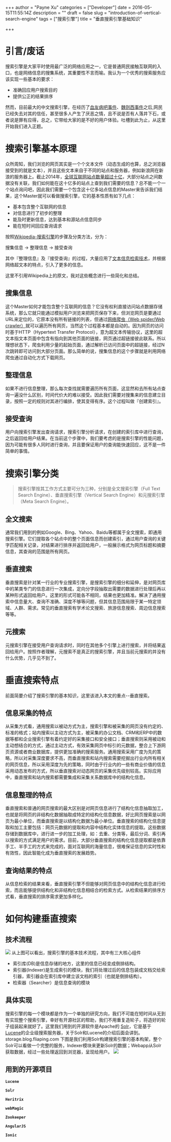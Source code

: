 +++
author = "Payne Xu"
categories = ["Developer"]
date = 2016-05-15T11:55:14Z
description = ""
draft = false
slug = "introduction-of-vertical-search-engine"
tags = ["搜索引擎"]
title = "垂直搜索引擎基础知识"

+++



# 引言/废话
搜索引擎是大家平时使用最广泛的网络应用之一，它是普通网民接触互联网的入口，也是网络信息的搜集系统，其重要性不言而喻。我认为一个优秀的搜索服务应该实现一些基本的要求：

* 准确回应用户搜索目的
* 提供公正的结果排序

然而，目前最大的中文搜索引擎，在经历了[血友病吧事件](https://zh.wikipedia.org/wiki/百度贴吧#2016.E5.B9.B4.E8.A1.80.E5.8F.8B.E7.97.85.E5.90.A7.E4.BA.8B.E4.BB.B6)、[魏则西事件](https://zh.wikipedia.org/zh/魏则西事件)之后,网民已经失去对其的信任，甚至很多人产生了厌恶之情，且不说是否有人落井下石，或者说是罪有应得，总之，它带给大家的是不好的用户体验。吐槽到此为止，从这里开始我们进入正题。

<!--more-->


# 搜索引擎基本原理

众所周知，我们浏览的网页其实是一个个文本文件（动态生成的也算，总之浏览器接受到的就是文本），并且这些文本来自于不同的站点和服务器，例如新浪网在新浪的服务器上。截止2014年，[全球互联网站点数量超过十亿](http://www.chinanews.com/gj/2014/09-18/6604823.shtml)，大部分站点之间数据没有关联，我们如何能在这十亿多的站点上查到我们需要的信息？总不能一个一个站点询问吧，因此我们需要一个包含这十亿多站点信息的Master来告诉我们结果，这个Master就可以看做搜索引擎，它的基本性质有如下几点：

* 基本包含整个互联网的信息
* 对信息进行了初步的整理
* 能及时更新信息，达到基本和源站点信息同步
* 能在短时间回应查询请求

按照[Wikipedia-搜索引擎](https://zh.wikipedia.org/wiki/搜索引擎)的步骤及分类方法，分为：

搜集信息 -> 整理信息 -> 接受查询

其中『整理信息』及『接受查询』的过程，大量应用了[文本信息检索技术](https://zh.wikipedia.org/wiki/文本信息检索)，并根据网络超文本的特点，引入了更多的信息。

这里不引用Wikipedia上的原文，我对这些概念进行一些简化和总结。
## 搜集信息
这个Master如何才能包含整个互联网的信息？它没有权利直接访问站点数据存储系统，那么它就只能通过模拟用户浏览来把网页保存下来，但浏览网页是要通过URL来定位的，它原本没有所有链接的列表，但通过[网络爬虫（Web spider/Web crawler）](https://zh.wikipedia.org/wiki/網路蜘蛛)就可以遍历所有网页，当然这个过程基本都是自动的。因为网页的访问时基于HTTP（Hypertext Transfer Protocol），意为超文本传输协议，这里的超文本指文本页面中包含有指向到其他页面的链接，网页通过超链接彼此联系。所以理想状态下，爬虫利用少量的起始页面，通过解析已访问页面中的超链接，经过N次跳转即可访问到大部分页面。那么简单的说，搜集信息的这个步骤就是利用网络爬虫通过自动化方式下载网页。
## 整理信息
如果不进行信息整理，那么每次查找就需要遍历所有页面，这显然和去所有站点查询一遍没什么区别，时间代价大的难以接受。因此我们需要对搜集来的信息建立目录，按照一定的规则对其进行编排，使其变得有序。这个过程叫做『创建索引』。
## 接受查询
用户向搜索引擎发出查询请求，搜索引擎分析请求，在创建的索引库中进行查询，之后返回给用户结果。在当前这个步骤中，我们要考虑的是搜索引擎的性能问题，因为可能有很多人同时进行查询，并且要保证用户的查询能快速回应，这不是一件简单的事情。

# 搜索引擎分类
>搜索引擎按其工作方式主要可分为三种，分别是全文搜索引擎（Full Text Search Engine）、垂直搜索引擎（Vertical Search Engine）和元搜索引擎（Meta Search Engine）。

## 全文搜索
通常我们用到的例如Google、Bing、Yahoo、Baidu等都属于全文搜索，即通用搜索引擎。它们提取各个站点中的整个页面信息而创建索引，通过用户查询的关键字匹配相关记录，对结果进行排序并返回给用户，一般展示格式为网页标题和摘要信息，其查询的范围是所有网页。
## 垂直搜索
垂直搜索是针对某一行业的专业搜索引擎，是搜索引擎的细分和延伸，是对网页库中的某类专门的信息进行一次集成，定向分字段抽取出需要的数据进行处理后再以某种形式返回给用户。这里的形式可能各不相同，结果也更加精准。解决了通用搜索中信息量大、查询不准确、深度不够等问题，但其信息范围局限于某一特定领域、人群、需求。常见的垂直搜索有学术论文搜索、旅游信息搜索、周边信息搜索等等。
## 元搜索
元搜索引擎在接受用户查询请求时，同时在其他多个引擎上进行搜索，并将结果返回给用户。按照作者理解，元搜索不是真正的搜索引擎，并且当前元搜索的并没有什么优势，几乎见不到了。

# 垂直搜索特点
前面简要介绍了搜索引擎的基本知识，这里该进入本文的重点--垂直搜索。
## 信息采集的特点
从采集方式看，通用搜索以被动方式为主，搜索引擎和被采集的网页没有约定的、标准的格式；站内搜索以主动方式为主，被采集的办公文档、CRM和ERP中的数据等都和企业搜索引擎有着约定好的采集接口和安全接口；垂直搜索则采用被动和主动想结合的方式，通过主动方式，有效采集网页中标引的元数据，整合上下游网页资源或者商业数据库，提供更加准确的搜索服务。通用搜索采用广度为先的策略，所以对采集深度要求不高，而垂直搜索和站内搜索需要挖掘出行业内所有相关的网页信息，所以采用深度为先的策略，同时由于行业内的一些有商业价值的信息采用动态发布的方式，所以垂直搜索对动态网页的采集优先级别较高。实际应用中，垂直搜索和站内搜索都需要集成和采集关系数据库中的结构化信息。
## 信息整理的特点
垂直搜索和普通的网页搜索的最大区别是对网页信息进行了结构化信息抽取加工，也就是将网页的非结构化数据抽取成特定的结构化信息数据，好比网页搜索是以网页为最小单位，而垂直搜索是以结构化数据为最小单位。垂直搜索的结构化信息提取和加工主要包括：网页元数据的提取和内容中结构化实体信息的提取。这些数据存储到数据库中，进行进一步的加工处理，如：去重、分类等，最后分词、索引再以搜索的方式满足用户的需求。目前，大部分垂直搜索的结构化信息提取都是依靠手工、半手工的方式来完成的，面对互联网的海量信息，很难保证信息的实时性和有效性，因此智能化成为垂直搜索的发展趋势。
## 查询结果的特点
从信息检索的结果来看，垂直搜索引擎不但能够对网页信息中的结构化信息进行检索，而且能够提供结构化和非结构化信息相结合的检索方式。从检索结果的排序方式看，垂直搜索的排序需求更加多样化。

# 如何构建垂直搜索
## 技术流程
![](/storage/blog/14634008481848.jpg)
从上图可以看出，搜索引擎的基本技术流程，其中有三大核心组件

* 索引库(DB)是信息存储的地方，这里的信息已经变成倒排结构。
* 索引器(Indexer)是生成索引的模块，我们将处理过后的信息包装成文档交给索引器，索引器会在索引库中建立该文档的索引（也就是倒排结构）。
* 检索器（Searcher）是信息查询的模块

## 具体实现

搜索引擎的每一个模块都是作为一个单独的研究方向，我们不可能在短时间从无到有实现整个搜索引擎，幸好有开源社区的帮助，我们不用重复造轮子，将造好的轮子组装起来就好了。这里我们用到的开源软件是Apache的 [Solr](https://lucene.apache.org/solr)，它是基于[Lucene](https://lucene.apache.org/)的企业级搜索服务器，关于Solr和Lucene的介绍后面会讲到。
storage.blog.fliaping.com
下图是我们利用Solr构建搜索引擎的基本构架，整个Solr可以看做一个完整的服务，Indexer模块来更新Solr的数据；Webapp从Solr获取数据，经过一些处理返回到浏览器，呈现给用户。
![](https://o364p1r5a.qnssl.com/blog/14634555420272.jpg)

## 用到的开源项目

**`Lucene`**

**`Solr`**

**`Heritrix`**

**`webMagic`**

**`Zookeeper`**

**`AngularJS`**

**`Ionic`**

